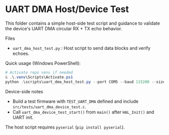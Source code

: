 # UART DMA Host/Device Test

This folder contains a simple host-side test script and guidance to validate the device's UART DMA circular RX + TX echo behavior.

Files

- `uart_dma_host_test.py` : Host script to send data blocks and verify echoes.

Quick usage (Windows PowerShell):

```powershell
# Activate repo venv if needed
& .\.venv\Scripts\Activate.ps1
python .\scripts\uart_dma_host_test.py --port COM5 --baud 115200 --size 512 --iters 4
```

Device-side notes

- Build a test firmware with `TEST_UART_DMA` defined and include `src/tests/uart_dma_device_test.c`.
- Call `uart_dma_device_test_start()` from `main()` after `HAL_Init()` and UART init.

The host script requires `pyserial` (`pip install pyserial`).
